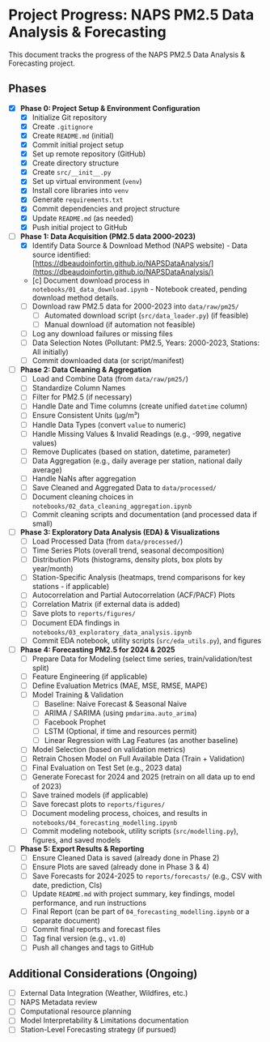 # Project Progress: NAPS PM2.5 Data Analysis & Forecasting

This document tracks the progress of the NAPS PM2.5 Data Analysis & Forecasting project.

## Phases

- [x] **Phase 0: Project Setup & Environment Configuration**
    - [x] Initialize Git repository
    - [x] Create `.gitignore`
    - [x] Create `README.md` (initial)
    - [x] Commit initial project setup
    - [x] Set up remote repository (GitHub)
    - [x] Create directory structure
    - [x] Create `src/__init__.py`
    - [x] Set up virtual environment (`venv`)
    - [x] Install core libraries into `venv`
    - [x] Generate `requirements.txt`
    - [x] Commit dependencies and project structure
    - [x] Update `README.md` (as needed)
    - [x] Push initial project to GitHub

- [ ] **Phase 1: Data Acquisition (PM2.5 data 2000-2023)**
    - [x] Identify Data Source & Download Method (NAPS website) - Data source identified: [https://dbeaudoinfortin.github.io/NAPSDataAnalysis/](https://dbeaudoinfortin.github.io/NAPSDataAnalysis/)
    - [c] Document download process in `notebooks/01_data_download.ipynb` - Notebook created, pending download method details.
    - [ ] Download raw PM2.5 data for 2000-2023 into `data/raw/pm25/`
        - [ ] Automated download script (`src/data_loader.py`) (if feasible)
        - [ ] Manual download (if automation not feasible)
    - [ ] Log any download failures or missing files
    - [ ] Data Selection Notes (Pollutant: PM2.5, Years: 2000-2023, Stations: All initially)
    - [ ] Commit downloaded data (or script/manifest)

- [ ] **Phase 2: Data Cleaning & Aggregation**
    - [ ] Load and Combine Data (from `data/raw/pm25/`)
    - [ ] Standardize Column Names
    - [ ] Filter for PM2.5 (if necessary)
    - [ ] Handle Date and Time columns (create unified `datetime` column)
    - [ ] Ensure Consistent Units (µg/m³)
    - [ ] Handle Data Types (convert `value` to numeric)
    - [ ] Handle Missing Values & Invalid Readings (e.g., -999, negative values)
    - [ ] Remove Duplicates (based on station, datetime, parameter)
    - [ ] Data Aggregation (e.g., daily average per station, national daily average)
    - [ ] Handle NaNs after aggregation
    - [ ] Save Cleaned and Aggregated Data to `data/processed/`
    - [ ] Document cleaning choices in `notebooks/02_data_cleaning_aggregation.ipynb`
    - [ ] Commit cleaning scripts and documentation (and processed data if small)

- [ ] **Phase 3: Exploratory Data Analysis (EDA) & Visualizations**
    - [ ] Load Processed Data (from `data/processed/`)
    - [ ] Time Series Plots (overall trend, seasonal decomposition)
    - [ ] Distribution Plots (histograms, density plots, box plots by year/month)
    - [ ] Station-Specific Analysis (heatmaps, trend comparisons for key stations - if applicable)
    - [ ] Autocorrelation and Partial Autocorrelation (ACF/PACF) Plots
    - [ ] Correlation Matrix (if external data is added)
    - [ ] Save plots to `reports/figures/`
    - [ ] Document EDA findings in `notebooks/03_exploratory_data_analysis.ipynb`
    - [ ] Commit EDA notebook, utility scripts (`src/eda_utils.py`), and figures

- [ ] **Phase 4: Forecasting PM2.5 for 2024 & 2025**
    - [ ] Prepare Data for Modeling (select time series, train/validation/test split)
    - [ ] Feature Engineering (if applicable)
    - [ ] Define Evaluation Metrics (MAE, MSE, RMSE, MAPE)
    - [ ] Model Training & Validation
        - [ ] Baseline: Naive Forecast & Seasonal Naive
        - [ ] ARIMA / SARIMA (using `pmdarima.auto_arima`)
        - [ ] Facebook Prophet
        - [ ] LSTM (Optional, if time and resources permit)
        - [ ] Linear Regression with Lag Features (as another baseline)
    - [ ] Model Selection (based on validation metrics)
    - [ ] Retrain Chosen Model on Full Available Data (Train + Validation)
    - [ ] Final Evaluation on Test Set (e.g., 2023 data)
    - [ ] Generate Forecast for 2024 and 2025 (retrain on all data up to end of 2023)
    - [ ] Save trained models (if applicable)
    - [ ] Save forecast plots to `reports/figures/`
    - [ ] Document modeling process, choices, and results in `notebooks/04_forecasting_modelling.ipynb`
    - [ ] Commit modeling notebook, utility scripts (`src/modelling.py`), figures, and saved models

- [ ] **Phase 5: Export Results & Reporting**
    - [ ] Ensure Cleaned Data is saved (already done in Phase 2)
    - [ ] Ensure Plots are saved (already done in Phase 3 & 4)
    - [ ] Save Forecasts for 2024-2025 to `reports/forecasts/` (e.g., CSV with date, prediction, CIs)
    - [ ] Update `README.md` with project summary, key findings, model performance, and run instructions
    - [ ] Final Report (can be part of `04_forecasting_modelling.ipynb` or a separate document)
    - [ ] Commit final reports and forecast files
    - [ ] Tag final version (e.g., `v1.0`)
    - [ ] Push all changes and tags to GitHub

## Additional Considerations (Ongoing)
- [ ] External Data Integration (Weather, Wildfires, etc.)
- [ ] NAPS Metadata review
- [ ] Computational resource planning
- [ ] Model Interpretability & Limitations documentation
- [ ] Station-Level Forecasting strategy (if pursued) 